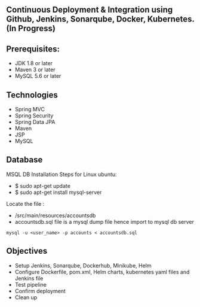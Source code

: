 ## Continuous Deployment & Integration using Github, Jenkins, Sonarqube, Docker, Kubernetes. (In Progress)

## Prerequisites:
- JDK 1.8 or later
- Maven 3 or later
- MySQL 5.6 or later

## Technologies 
- Spring MVC
- Spring Security
- Spring Data JPA
- Maven
- JSP
- MySQL

## Database
MSQL DB Installation Steps for Linux ubuntu:
- $ sudo apt-get update
- $ sudo apt-get install mysql-server

Locate the file :
- /src/main/resources/accountsdb
- accountsdb.sql file is a mysql dump file hence import to mysql db server
```
mysql -u <user_name> -p accounts < accountsdb.sql
```
## Objectives
- Setup Jenkins, Sonarqube, Dockerhub, Minikube, Helm
- Configure Dockerfile, pom.xml, Helm charts, kubernetes yaml files and Jenkins file
- Test pipeline
- Confirm deployment
- Clean up


